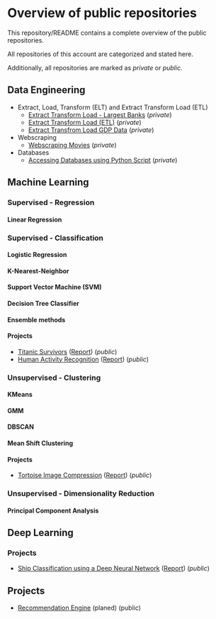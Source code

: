 # Overview of public repositories

This repository/README contains a complete overview of the public repositories.

All repositories of this account are categorized and stated here.

Additionally, all repositories are marked as *private* or *public*.

## Data Engineering

- Extract, Load, Transform (ELT) and Extract Transform Load (ETL)
  - [Extract Transform Load - Largest Banks](https://github.com/jenskobler/Extract_Transform_Load_Largest_Banks) (*private*)
  - [Extract Transform Load (ETL)](https://github.com/jenskobler/ETL_Extract_Transform_Load) (*private*)
  - [Extract Transfrom Load GDP Data](https://github.com/jenskobler/Extract_Transfrom_Load_GDP_Data) (*private*)
- Webscraping
  - [Webscraping Movies](https://github.com/jenskobler/Webscraping_Movies) (*private*)
- Databases
  - [Accessing Databases using Python Script](https://github.com/jenskobler/Accessing_Databases) (*private*)

## Machine Learning

### Supervised - Regression

#### Linear Regression


### Supervised - Classification

#### Logistic Regression

#### K-Nearest-Neighbor

#### Support Vector Machine (SVM)

#### Decision Tree Classifier

#### Ensemble methods

#### Projects

- [Titanic Survivors](https://github.com/jenskobler/Titanic_Survivors) ([Report](https://github.com/jenskobler/Titanic_Survivors/blob/main/report.pdf)) (*public*)
- [Human Activity Recognition](https://github.com/jenskobler/Human_Activity_Recognition) ([Report](https://github.com/jenskobler/Human_Activity_Recognition/blob/main/report.pdf)) (*public*)

### Unsupervised - Clustering

#### KMeans

#### GMM

#### DBSCAN

#### Mean Shift Clustering

#### Projects

- [Tortoise Image Compression](https://github.com/jenskobler/Tortoise_Image_Compression) ([Report](https://github.com/jenskobler/Tortoise_Image_Compression/blob/main/report.pdf)) (*public*)

### Unsupervised - Dimensionality Reduction

#### Principal Component Analysis



## Deep Learning

### Projects

- [Ship Classification using a Deep Neural Network](https://github.com/jenskobler/Ship_Classification) ([Report](https://github.com/jenskobler/Ship_Classification/blob/main/report.pdf)) (*public*)

## Projects

- [Recommendation Engine](https://github.com/jenskobler/Recommendation_Engine) (planed) (public)
